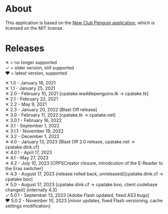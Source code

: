 # About

This application is based on the [New Club Penguin application](https://github.com/New-Club-Penguin/NewCP-App/), which is licensed on the MIT license.

# Releases
✕ = no longer supported<br>
✓ = older version, still supported<br>
❤️ = latest version, supported<br>

✕ 1.0 - January 18, 2021<br>
✕ 1.1 - January 25, 2021<br>
✕ 2.0 - February 10, 2021 [cpatake.waddlepenguins.tk -> cpatake.tk]<br>
✕ 2.1 - February 22, 2021<br>
✕ 2.2 - May 9, 2021<br>
✕ 2.3 - January 20, 2022 [Blast Off release]<br>
✕ 3.0 - February 11, 2022 [cpatake.tk -> cpatake.net]<br>
✕ 3.0.1 - February 16, 2022<br>
✕ 3.1 - September 1, 2022<br>
✕ 3.1.1 - November 19, 2022<br>
✕ 3.2 - December 1, 2022<br>
✕ 4.0 - January 13, 2023 [Blast Off 2.0 release, cpatake.net -> cpatake.dink.cf]<br>
✕ 4.0.1 - April 17, 2023<br>
✕ 4.1 - May 27, 2023<br>
✕ 4.2 - July 10, 2023 [CPPSCreator closure, introdcution of the E-Reader to the Eras switcher]<br>
✕ 4.3 - August 17, 2023 (release rolled back, unreleased)[cpatake.dink.cf -> cpatake.boo]<br>
✕ 5.0 - August 17, 2023 [cpatake.dink.cf -> cpatake.boo, client codebase changed] {internally 4.3}<br>
✓ 5.0.1 - September 13, 2023 [Adobe Flash updated, fixed AS3 bugs]<br>
❤️ 5.0.2 - November 10, 2023 [minor updates, fixed Flash versioning, cache settings modification]